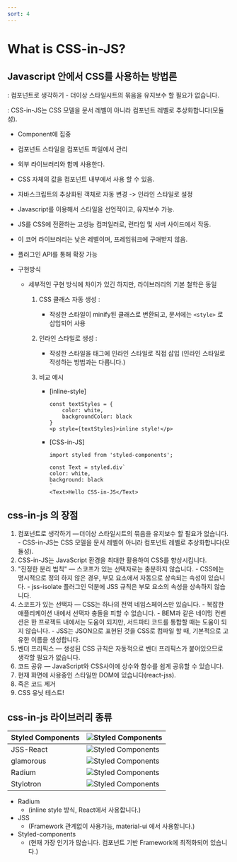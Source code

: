 ```yaml
---
sort: 4
---
```


# What is CSS-in-JS?

## Javascript 안에서 CSS를 사용하는 방법론
 : 컴포넌트로 생각하기 - 더이상 스타일시트의 묶음을 유지보수 할 필요가 없습니다.

 : CSS-in-JS는 CSS 모델을 문서 레벨이 아니라 컴포넌트 레벨로 추상화합니다(모듈성).

- Component에 집중
- 컴포넌트 스타일을 컴포넌트 파일에서 관리
- 외부 라이브러리와 함께 사용한다.
- CSS 자체의 값을 컴포넌트 내부에서 사용 할 수 있음.
- 자바스크립트의 추상화된 객체로 자동 변경 -> 인라인 스타일로 설정

- Javascript를 이용해서 스타일을 선언적이고, 유지보수 가능.
- JS를 CSS에 전환하는 고성능 컴퍼일러로, 런타임 및 서버 사이드에서 작동.
- 이 코어 라이브러리는 낮은 레벨이며, 프레임워크에 구애받지 않음.
- 플러그인 API를 통해 확장 가능


- 구현방식
  - 세부적인 구현 방식에 차이가 있긴 하지만, 라이브러리의 기본 철학은 동일
      1. CSS 클래스 자동 생성 :
         - 작성한 스타일이 minify된 클래스로 변환되고, 문서에는 `<style>` 로 삽입되어 사용
      2. 인라인 스타일로 생성 :
         - 작성한 스타일을 태그에 인라인 스타일로 직접 삽입 (인라인 스타일로 작성하는 방법과는 다릅니다.)

      3. 비교 예시
         - [inline-style]

            ```
            const textStyles = {
                color: white,
                backgroundColor: black
            }
            <p style={textStyles}>inline style!</p>
            ```

         - [CSS-in-JS]

            ```
            import styled from 'styled-components';

            const Text = styled.div`
            color: white,
            background: black
            `
            <Text>Hello CSS-in-JS</Text>
            ```

## css-in-js 의 장점
  1. 컴포넌트로 생각하기 — 더이상 스타일시트의 묶음을 유지보수 할 필요가 없습니다.
    - CSS-in-JS는 CSS 모델을 문서 레벨이 아니라 컴포넌트 레벨로 추상화합니다(모듈성).
  2. CSS-in-JS는 JavaScript 환경을 최대한 활용하여 CSS를 향상시킵니다.
  3. "진정한 분리 법칙" — 스코프가 있는 선택자로는 충분하지 않습니다.
    - CSS에는 명시적으로 정의 하지 않은 경우, 부모 요소에서 자동으로 상속되는 속성이 있습니다.
    - jss-isolate 플러그인 덕분에 JSS 규칙은 부모 요소의 속성을 상속하지 않습니다.
  4. 스코프가 있는 선택자 — CSS는 하나의 전역 네임스페이스만 있습니다.
    - 복잡한 애플리케이션 내에서 선택자 충돌을 피할 수 없습니다.
    - BEM과 같은 네이밍 컨벤션은 한 프로젝트 내에서는 도움이 되지만, 서드파티 코드를 통합할 때는 도움이 되지 않습니다.
    - JSS는 JSON으로 표현된 것을 CSS로 컴파일 할 때, 기본적으로 고유한 이름을 생성합니다.
  5. 벤더 프리픽스 — 생성된 CSS 규칙은 자동적으로 벤더 프리픽스가 붙어있으므로 생각할 필요가 없습니다.
  6. 코드 공유 — JavaScript와 CSS사이에 상수와 함수를 쉽게 공유할 수 있습니다.
  7. 현재 화면에 사용중인 스타일만 DOM에 있습니다(react-jss).
  8. 죽은 코드 제거
  9. CSS 유닛 테스트!


## css-in-js 라이브러리 종류

| Styled Components | ![Styled Components](./img/Styled_Components.png) |
|-------------------|---------------------------------------------------|
| JSS-React         | ![Styled Components](./img/jss.png)               |
| glamorous         | ![Styled Components](./img/glamorous.png)         |
| Radium            | ![Styled Components](./img/radium.png)            |
| Stylotron         | ![Styled Components](./img/styletron.png)         |

- Radium
    - (inline style 방식, React에서 사용합니다.)
- JSS
    - (Framework 관계없이 사용가능, material-ui 에서 사용합니다.)
- Styled-components
    - (현재 가장 인기가 많습니다. 컴포넌트 기반 Framework에 최적화되어 있습니다.)